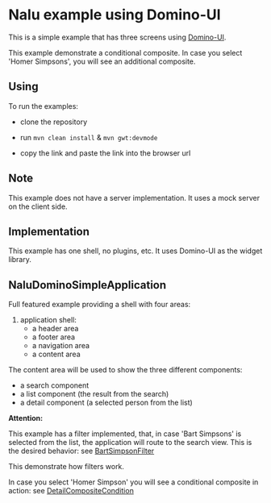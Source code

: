 # Nalu example using Domino-UI
This is a simple example that has three screens using [Domino-UI](https://github.com/DominoKit/domino-ui).

This example demonstrate a conditional composite. In case you select 'Homer Simpsons', you will see an additional composite.

## Using
To run the examples:

* clone the repository

* run `mvn clean install` & `mvn gwt:devmode`

* copy the link and paste the link into the browser url

## Note
This example does not have a server implementation. It uses a mock server on the client side.

## Implementation
This example has one shell, no plugins, etc. It uses Domino-UI as the widget library.

## NaluDominoSimpleApplication
Full featured example providing a shell with four areas:

1. application shell:
      * a header area
      * a footer area
      * a navigation area
      * a content area

The content area will be used to show the three different components:

* a search component
* a list component (the result from the search)
* a detail component (a selected person from the list)

**Attention:**

This example has a filter implemented, that, in case 'Bart Simpsons' is selected from the list, the application will route to the search view. This is the desired behavior: see [BartSimpsonFilter](https://github.com/NaluKit/nalu-examples/blob/master/NaluDominoSimpleApplication/src/main/java/com/github/nalukit/example/nalu/simpleapplication/client/filters/BartSimpsonFilter.java)

This demonstrate how filters work.

In case you select 'Homer Simpson' you will see a conditional composite in action: see [DetailCompositeCondition](https://github.com/NaluKit/nalu-examples/blob/master/NaluDominoSimpleApplication/src/main/java/com/github/nalukit/example/nalu/simpleapplication/client/ui/application/content/detail/DetailCompositeCondition.java)